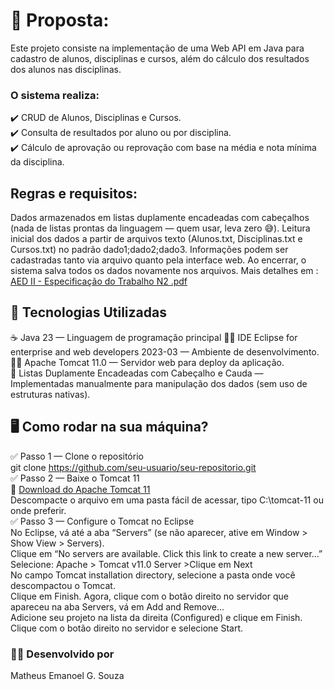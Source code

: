 # 📝 Proposta:        
Este projeto consiste na implementação de uma Web API em Java para cadastro de alunos, disciplinas e cursos, além do cálculo dos resultados dos alunos nas disciplinas.        

### O sistema realiza:        
✔️ CRUD de Alunos, Disciplinas e Cursos.        
✔️ Consulta de resultados por aluno ou por disciplina.        
✔️ Cálculo de aprovação ou reprovação com base na média e nota mínima da disciplina.        

## Regras e requisitos:        
Dados armazenados em listas duplamente encadeadas com cabeçalhos (nada de listas prontas da linguagem — quem usar, leva zero 😅).
Leitura inicial dos dados a partir de arquivos texto (Alunos.txt, Disciplinas.txt e Cursos.txt) no padrão dado1;dado2;dado3.
Informações podem ser cadastradas tanto via arquivo quanto pela interface web.
Ao encerrar, o sistema salva todos os dados novamente nos arquivos.
Mais detalhes em : [AED II - Especificação do Trabalho N2 .pdf](https://github.com/user-attachments/files/20473606/AED.II.-.Especificacao.do.Trabalho.N2.pdf)        
        
## 🔧 Tecnologias Utilizadas        
☕ Java 23 — Linguagem de programação principal
🐱‍💻 IDE Eclipse for enterprise and web developers 2023-03 — Ambiente de desenvolvimento.        
🐱‍🏍 Apache Tomcat 11.0 — Servidor web para deploy da aplicação.        
🔄 Listas Duplamente Encadeadas com Cabeçalho e Cauda — Implementadas manualmente para manipulação dos dados (sem uso de estruturas nativas).                

## 🖥️ Como rodar na sua máquina?        
✅ Passo 1 — Clone o repositório            
git clone https://github.com/seu-usuario/seu-repositorio.git        
✅ Passo 2 — Baixe o Tomcat 11        
🔗 [Download do Apache Tomcat 11](https://dlcdn.apache.org/tomcat/tomcat-11/v11.0.7/bin/apache-tomcat-11.0.7.zip)        
Descompacte o arquivo em uma pasta fácil de acessar, tipo C:\tomcat-11 ou onde preferir.        
✅ Passo 3 — Configure o Tomcat no Eclipse        
No Eclipse, vá até a aba “Servers” (se não aparecer, ative em Window > Show View > Servers).        
Clique em “No servers are available. Click this link to create a new server...”        
Selecione: Apache > Tomcat v11.0 Server >Clique em Next        
No campo Tomcat installation directory, selecione a pasta onde você descompactou o Tomcat.        
Clique em Finish.
Agora, clique com o botão direito no servidor que apareceu na aba Servers, vá em Add and Remove...        
Adicione seu projeto na lista da direita (Configured) e clique em Finish.
Clique com o botão direito no servidor e selecione Start.

### 👨‍💻 Desenvolvido por
Matheus Emanoel G. Souza
